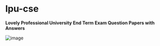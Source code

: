 # lpu-cse
 
**Lovely Professional University End Term Exam Question Papers with Answers**

![image](https://user-images.githubusercontent.com/61316762/170181414-91c80c68-0154-48ec-8fb5-b7d7de42d7a7.png)
